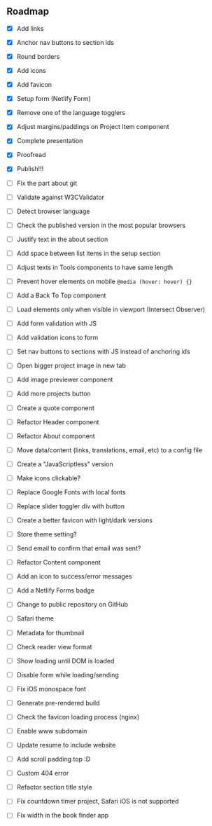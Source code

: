 ## Roadmap

- [x] Add links
- [x] Anchor nav buttons to section ids
- [x] Round borders
- [x] Add icons
- [x] Add favicon
- [x] Setup form (Netlify Form)
- [x] Remove one of the language togglers
- [x] Adjust margins/paddings on Project Item component
- [x] Complete presentation
- [x] Proofread
- [x] Publish!!!
- [ ] Fix the part about git
- [ ] Validate against W3CValidator
- [ ] Detect browser language
- [ ] Check the published version in the most popular browsers
- [ ] Justify text in the about section
- [ ] Add space between list items in the setup section
- [ ] Adjust texts in Tools components to have same length
- [ ] Prevent hover elements on mobile `@media (hover: hover) {}`
- [ ] Add a Back To Top component
- [ ] Load elements only when visible in viewport (Intersect Observer)
- [ ] Add form validation with JS
- [ ] Add validation icons to form
- [ ] Set nav buttons to sections with JS instead of anchoring ids
- [ ] Open bigger project image in new tab
- [ ] Add image previewer component
- [ ] Add more projects button
- [ ] Create a quote component
- [ ] Refactor Header component
- [ ] Refactor About component
- [ ] Move data/content (links, translations, email, etc) to a config file
- [ ] Create a "JavaScriptless" version
- [ ] Make icons clickable?
- [ ] Replace Google Fonts with local fonts
- [ ] Replace slider toggler div with button
- [ ] Create a better favicon with light/dark versions
- [ ] Store theme setting?
- [ ] Send email to confirm that email was sent?
- [ ] Refactor Content component
- [ ] Add an icon to success/error messages
- [ ] Add a Netlify Forms badge
- [ ] Change to public repository on GitHub
- [ ] Safari theme
- [ ] Metadata for thumbnail
- [ ] Check reader view format
- [ ] Show loading until DOM is loaded
- [ ] Disable form while loading/sending
- [ ] Fix iOS monospace font
- [ ] Generate pre-rendered build
- [ ] Check the favicon loading process (nginx)
- [ ] Enable www subdomain
- [ ] Update resume to include website
- [ ] Add scroll padding top :D
- [ ] Custom 404 error
- [ ] Refactor section title style
- [ ] Fix countdown timer project, Safari iOS is not supported
- [ ] Fix width in the book finder app

